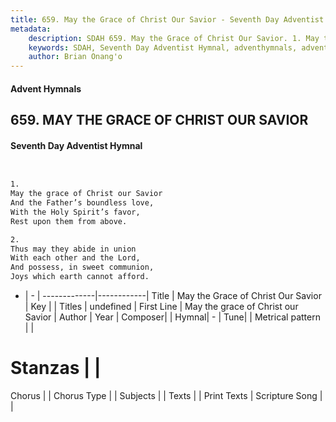 ```yaml
---
title: 659. May the Grace of Christ Our Savior - Seventh Day Adventist Hymnal
metadata:
    description: SDAH 659. May the Grace of Christ Our Savior. 1. May the grace of Christ our Savior And the Father’s boundless love, With the Holy Spirit’s favor, Rest upon them from above.
    keywords: SDAH, Seventh Day Adventist Hymnal, adventhymnals, advent hymnals, May the Grace of Christ Our Savior, May the grace of Christ our Savior 
    author: Brian Onang'o
---
```


#### Advent Hymnals
## 659. MAY THE GRACE OF CHRIST OUR SAVIOR
#### Seventh Day Adventist Hymnal

```txt


1.
May the grace of Christ our Savior
And the Father’s boundless love,
With the Holy Spirit’s favor,
Rest upon them from above.

2.
Thus may they abide in union
With each other and the Lord,
And possess, in sweet communion,
Joys which earth cannot afford.


```

- |   -  |
-------------|------------|
Title | May the Grace of Christ Our Savior |
Key |  |
Titles | undefined |
First Line | May the grace of Christ our Savior |
Author | 
Year | 
Composer|  |
Hymnal|  - |
Tune|  |
Metrical pattern | |
# Stanzas |  |
Chorus |  |
Chorus Type |  |
Subjects |  |
Texts |  |
Print Texts | 
Scripture Song |  |
  
